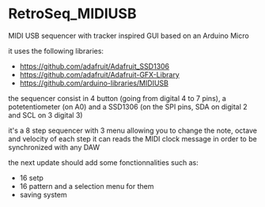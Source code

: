 # RetroSeq_MIDIUSB
MIDI USB sequencer with tracker inspired GUI based on an Arduino Micro

it uses the following libraries:
- https://github.com/adafruit/Adafruit_SSD1306
- https://github.com/adafruit/Adafruit-GFX-Library
- https://github.com/arduino-libraries/MIDIUSB

the sequencer consist in 4 button (going from digital 4 to 7 pins), a potetentiometer (on A0) and a SSD1306 (on the SPI pins, SDA on digital 2 and SCL on 3 digital 3)

it's a 8 step sequencer with 3 menu allowing you to change the note, octave and velocity of each step
it can reads the MIDI clock message in order to be synchronized with any DAW

the next update should add some fonctionnalities such as:
- 16 setp
- 16 pattern and a selection menu for them
- saving system
